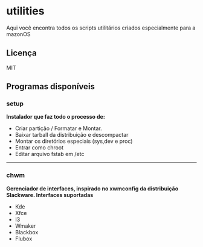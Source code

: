 # utilities
Aqui você encontra todos os scripts utilitários criados especialmente para a mazonOS

## Licença
MIT

## Programas disponíveis

### setup
**Instalador que faz todo o processo de:**
* Criar partição / Formatar e Montar. 
* Baixar tarball da distribuição e descompactar
* Montar os diretórios especiais (sys,dev e proc)
* Entrar como chroot
* Editar arquivo fstab em /etc

-----

### chwm
**Gerenciador de interfaces, inspirado no xwmconfig da distribuição Slackware. Interfaces suportadas**
* Kde
* Xfce
* I3
* Wmaker
* Blackbox
* Flubox
